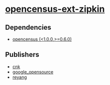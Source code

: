 # [opencensus-ext-zipkin](https://pypi.org/project/opencensus-ext-zipkin)

## Dependencies
- [opencensus (<1.0.0,>=0.6.0)](packages/o/opencensus.md)



## Publishers
- [cnk](https://pypi.org/user/cnk)
- [google_opensource](https://pypi.org/user/google_opensource)
- [reyang](https://pypi.org/user/reyang)

